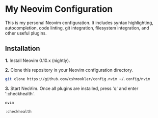 # **My Neovim Configuration**

This is my personal Neovim configuration. It includes syntax highlighting, autocompletion, code linting, git integration, filesystem integration, and other useful plugins.

## **Installation**

**1.** Install Neovim 0.10.x (nightly).

**2.** Clone this repository in your Neovim configuration directory.

```bash
git clone https://github.com/cshmookler/config.nvim ~/.config/nvim
```

**3.** Start NeoVim. Once all plugins are installed, press 'q' and enter ':checkhealth'.

```bash
nvim
```

```vim
:checkhealth
```
